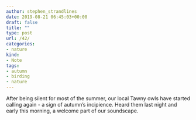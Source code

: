 ```yaml
---
author: stephen_strandlines
date: 2019-08-21 06:45:03+00:00
draft: false
title: ""
type: post
url: /42/
categories:
- nature
kind:
- Note
tags:
- autumn
- birding
- nature
---
```





After being silent for most of the summer, our local Tawny owls have started calling again - a sign of autumn’s incipience. Heard them last night and early this morning, a welcome part of our soundscape.



